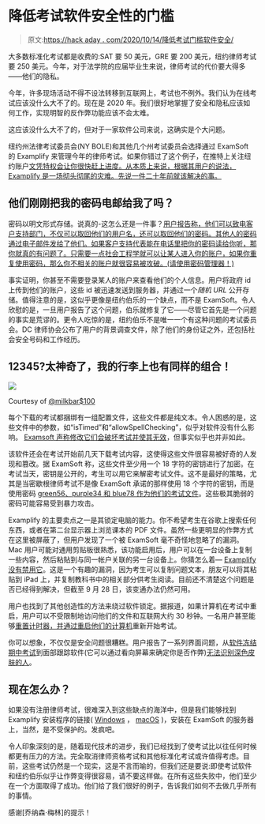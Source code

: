 # 降低考试软件安全性的门槛

> 原文:[https://hack aday . com/2020/10/14/降低考试门槛软件安全/](https://hackaday.com/2020/10/14/lowering-the-bar-for-exam-software-security/)

大多数标准化考试都是收费的:SAT 要 50 美元，GRE 要 200 美元，纽约律师考试要 250 美元。今年，对于法学院的应届毕业生来说，律师考试的代价要大得多——他们的隐私。

今年，许多现场活动不得不设法转移到互联网上，考试也不例外。我们认为在线考试应该没什么大不了的。现在是 2020 年。我们很好地掌握了安全和隐私应该如何工作，实现明智的反作弊功能应该不会太难。

这应该没什么大不了的，但对于一家软件公司来说，这确实是个大问题。

纽约州法律考试委员会(NY BOLE)和其他几个州考试委员会选择通过 ExamSoft 的 Examplify 来管理今年的律师考试。如果你错过了这个例子，在推特上关注纽约账户[文凭特权会让你很快赶上进度。从本质上来说，根据其用户的说法，Examplify 是一场彻头彻尾的灾难。先说一件二十年前就该解决的事。](https://twitter.com/dp4ny)

## 他们刚刚把我的密码电邮给我了吗？

密码以明文形式存储。说真的-这怎么还是一件事？[用户报告称，他们可以致电客户支持部门，不仅可以取回他们的用户名，还可以取回他们的密码。其他人的密码通过电子邮件发给了他们。如果客户支持代表能在电话里把你的密码读给你听，那你就真的有问题了。只需要一点社会工程学就可以让某人进入你的账户，如果你重复使用密码，那么你不相关的账户就很容易被攻破。(请使用密码管理器！)](https://twitter.com/BarExamTracker/status/1310980856513732612)

事实证明，你甚至不需要登录某人的账户来查看他们的个人信息。用户将政府 id 上传到他们的账户，这些 id 被迅速发送到服务器，并通过一个*随机 URL* 公开存储。值得注意的是，这似乎更像是纽约伯乐的一个缺点，而不是 ExamSoft。令人欣慰的是，一旦用户报告了这个问题，伯乐就修复了它——尽管它首先是一个问题的事实是荒谬的。更令人吃惊的是，纽约伯乐不是唯一一个有这种问题的考试委员会。DC 律师协会公布了用户的背景调查文件，除了他们的身份证之外，还包括社会安全号码和工作经历。

## 12345?太神奇了，我的行李上也有同样的组合！

![](../Images/2983ef665c5454166dd37abeeb25ae3c.png)

Courtesy of [@milkbar$100](https://twitter.com/100Milkbar)

每个下载的考试都捆绑有一组配置文件，这些文件都是纯文本。令人困惑的是，这些文件中的参数，如“isTimed”和“allowSpellChecking”，似乎对软件没有什么影响。 [Examsoft 声称修改它们会破坏考试并使其无效](https://twitter.com/ExamSoft/status/1311320273166249985)，但事实似乎也并非如此。

该软件还会在考试开始前几天下载考试内容，这使得这些文件很容易被好奇的人发现和篡改。据 ExamSoft 称，这些文件至少用一个 18 字符的密钥进行了加密。在考试当天，密钥是公开的，考生可以用它来解密考试文件。这不是最好的策略，尤其是当密歇根律师考试不是像 ExamSoft 承诺的那样使用 18 个字符的密钥，而是使用密码 [green56、purple34 和 blue78 作为他们的考试文件](https://twitter.com/diplomaprivileg/status/1288180600843546624)。这些极其脆弱的密码可能容易受到暴力攻击。

Examplify 的主要卖点之一是其锁定电脑的能力。你不希望考生在谷歌上搜索任何东西，或者在第二台显示器上浏览课本的 PDF 文件。虽然一些更明显的作弊方式在这里被屏蔽了，但用户发现了一个被 ExamSoft 毫不奇怪地忽略了的漏洞。Mac 用户可能对通用剪贴板很熟悉，该功能启用后，用户可以在一台设备上复制一些内容，然后粘贴到与同一帐户关联的另一台设备上。你猜怎么着— [Examplify 没有禁用它](https://twitter.com/dp4ny/status/1310702476962803714)。这是一个有趣的漏洞，因为考生可以复制问题文本，朋友可以将其粘贴到 iPad 上，并复制教科书中的相关部分供考生阅读。目前还不清楚这个问题是否已经得到解决，但截至 9 月 28 日，该变通办法仍然可用。

用户也找到了其他创造性的方法来绕过软件锁定。据报道，如果计算机在考试中重启，用户可以不受限制地访问他们的文件和互联网大约 30 秒钟。一名用户甚至能够[重置计时器，并通过重启他们的计算机](https://twitter.com/dp4ny/status/1310671350781169670)重新开始考试。

你可以想象，不仅仅是安全问题很糟糕。用户报告了一系列界面问题，从[软件冻结期中考试](https://twitter.com/dp4ny/status/1311319634130460674)到面部跟踪软件(它可以通过看向屏幕来确定你是否作弊)[无法识别深色皮肤的人](https://venturebeat.com/2020/09/29/examsofts-remote-bar-exam-sparks-privacy-and-facial-recognition-concerns/)。

## 现在怎么办？

如果没有注册律师考试，很难深入到这些缺点的海洋中，但是我们能够找到 Examplify 安装程序的链接( [Windows](https://releases.examsoft.com/Examplify/Examplify_LATEST_win.exe) ， [macOS](https://releases.examsoft.com/Examplify/Examplify_LATEST_mac.dmg) )，安装在 ExamSoft 的服务器上，当然，是不受保护的。发疯吧。

令人印象深刻的是，随着现代技术的进步，我们已经找到了使考试比以往任何时候都更有压力的方法。完全取消律师资格考试和其他标准化考试或许值得考虑。目前，这些考试仍然是一个现实，这是不言而喻的，但我们还是要说:即使考试软件和纽约伯乐似乎让作弊变得很容易，请不要这样做。在所有这些失败中，他们至少在一个方面取得了成功。他们给了我们很好的例子，告诉我们如何不去做几乎所有的事情。

感谢[乔纳森·梅林]的提示！